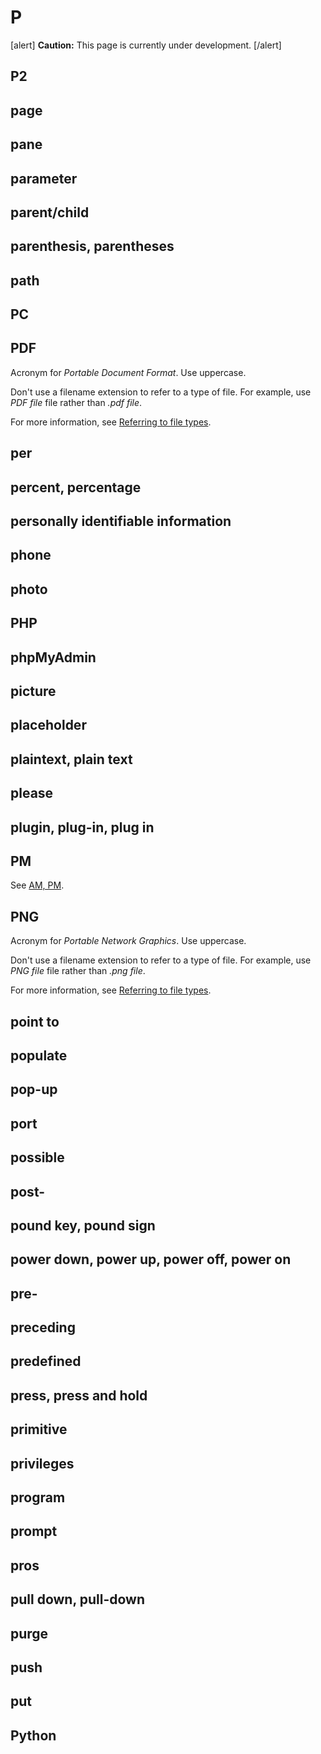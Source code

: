 # P

[alert] **Caution:** This page is currently under development. [/alert]

## P2
## page
## pane
## parameter
## parent/child
## parenthesis, parentheses
## path
## PC
## PDF

Acronym for *Portable Document Format*. Use uppercase.

Don't use a filename extension to refer to a type of file. For example, use *PDF file* file rather than *.pdf file*.

For more information, see [Referring to file types](https://make.wordpress.org/docs/style-guide/formatting/filenames/#referring-to-file-types).

## per
## percent, percentage
## personally identifiable information
## phone
## photo
## PHP
## phpMyAdmin
## picture
## placeholder
## plaintext, plain text
## please
## plugin, plug-in, plug in
## PM

See [AM, PM]().

## PNG

Acronym for *Portable Network Graphics*. Use uppercase.

Don't use a filename extension to refer to a type of file. For example, use *PNG file* file rather than *.png file*.

For more information, see [Referring to file types](https://make.wordpress.org/docs/style-guide/formatting/filenames/#referring-to-file-types).

## point to
## populate
## pop-up
## port
## possible
## post-
## pound key, pound sign
## power down, power up, power off, power on
## pre-
## preceding
## predefined
## press, press and hold
## primitive
## privileges
## program
## prompt
## pros
## pull down, pull-down
## purge
## push
## put
## Python

